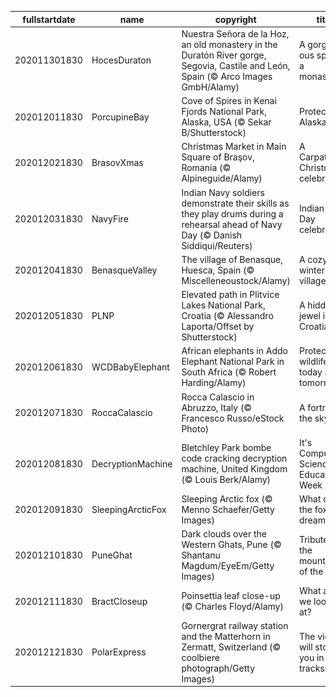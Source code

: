 |fullstartdate|name|copyright|title|image|
|--|--|--|--|--|
202011301830|HocesDuraton|Nuestra Señora de la Hoz, an old monastery in the Duratón River gorge, Segovia, Castile and León, Spain (© Arco Images GmbH/Alamy)|A gorge-ous spot for a monastery|![](/en-IN/2020/12/202011301830HocesDuraton.jpg)|
202012011830|PorcupineBay|Cove of Spires in Kenai Fjords National Park, Alaska, USA (© Sekar B/Shutterstock)|Protecting Alaska|![](/en-IN/2020/12/202012011830PorcupineBay.jpg)|
202012021830|BrasovXmas|Christmas Market in Main Square of Braşov, Romania (© Alpineguide/Alamy)|A Carpathian Christmas celebration|![](/en-IN/2020/12/202012021830BrasovXmas.jpg)|
202012031830|NavyFire|Indian Navy soldiers demonstrate their skills as they play drums during a rehearsal ahead of Navy Day (© Danish Siddiqui/Reuters)|Indian Navy Day celebrations|![](/en-IN/2020/12/202012031830NavyFire.jpg)|
202012041830|BenasqueValley|The village of Benasque, Huesca, Spain (© Miscelleneoustock/Alamy)|A cozy winter village|![](/en-IN/2020/12/202012041830BenasqueValley.jpg)|
202012051830|PLNP|Elevated path in Plitvice Lakes National Park, Croatia (© Alessandro Laporta/Offset by Shutterstock)|A hidden jewel in Croatia|![](/en-IN/2020/12/202012051830PLNP.jpg)|
202012061830|WCDBabyElephant|African elephants in Addo Elephant National Park in South Africa (© Robert Harding/Alamy)|Protecting wildlife today and tomorrow|![](/en-IN/2020/12/202012061830WCDBabyElephant.jpg)|
202012071830|RoccaCalascio|Rocca Calascio in Abruzzo, Italy (© Francesco Russo/eStock Photo)|A fortress in the sky|![](/en-IN/2020/12/202012071830RoccaCalascio.jpg)|
202012081830|DecryptionMachine|Bletchley Park bombe code cracking decryption machine, United Kingdom (© Louis Berk/Alamy)|It's Computer Science Education Week|![](/en-IN/2020/12/202012081830DecryptionMachine.jpg)|
202012091830|SleepingArcticFox|Sleeping Arctic fox (© Menno Schaefer/Getty Images)|What does the fox dream?|![](/en-IN/2020/12/202012091830SleepingArcticFox.jpg)|
202012101830|PuneGhat|Dark clouds over the Western Ghats, Pune (© Shantanu Magdum/EyeEm/Getty Images)|Tribute to the mountains of the world|![](/en-IN/2020/12/202012101830PuneGhat.jpg)|
202012111830|BractCloseup|Poinsettia leaf close-up (© Charles Floyd/Alamy)|What are we looking at?|![](/en-IN/2020/12/202012111830BractCloseup.jpg)|
202012121830|PolarExpress|Gornergrat railway station and the Matterhorn in Zermatt, Switzerland (© coolbiere photograph/Getty Images)|The view will stop you in your tracks|![](/en-IN/2020/12/202012121830PolarExpress.jpg)|
